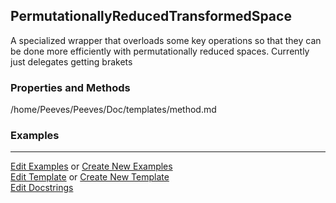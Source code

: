 ## <a id="Psience.BasisReps.StateSpaces.PermutationallyReducedTransformedSpace">PermutationallyReducedTransformedSpace</a>
A specialized wrapper that overloads some key operations so that they
can be done more efficiently with permutationally reduced spaces.
Currently just delegates getting brakets

### Properties and Methods
/home/Peeves/Peeves/Doc/templates/method.md

### Examples


___

[Edit Examples](https://github.com/McCoyGroup/Psience/edit/edit/ci/examples/ci/docs/Psience/BasisReps/StateSpaces/PermutationallyReducedTransformedSpace.md) or 
[Create New Examples](https://github.com/McCoyGroup/Psience/new/edit/?filename=ci/examples/ci/docs/Psience/BasisReps/StateSpaces/PermutationallyReducedTransformedSpace.md) <br/>
[Edit Template](https://github.com/McCoyGroup/Psience/edit/edit/ci/docs/ci/docs/Psience/BasisReps/StateSpaces/PermutationallyReducedTransformedSpace.md) or 
[Create New Template](https://github.com/McCoyGroup/Psience/new/edit/?filename=ci/docs/templates/ci/docs/Psience/BasisReps/StateSpaces/PermutationallyReducedTransformedSpace.md) <br/>
[Edit Docstrings](https://github.com/McCoyGroup/Psience/edit/edit/Psience/BasisReps/StateSpaces.py?message=Update%20Docs)